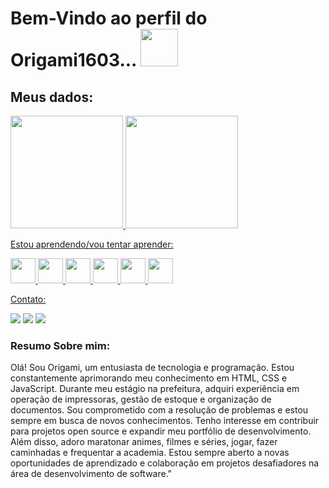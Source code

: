 <h1>Bem-Vindo ao perfil do Origami1603... <img src="https://media1.tenor.com/m/WO-T7OoiCPAAAAAC/kanna-done.gif" width="60" height="60" /></h1>
<h2>Meus dados:</h2>
<div>
<a href="https://github.com/Origami1603">
<img loading="lazy" height="180em" src="https://github-readme-stats.vercel.app/api/top-langs/?username=Origami1603&layout=compact&langs_count=7&theme=dracula"/>
<img loading="lazy" height="180em" src="https://github-readme-stats.vercel.app/api?username=Origami1603&show_icons=true&theme=dracula&include_all_commits=true&count_private=true"/>
</div>
<p>Estou aprendendo/vou tentar aprender:</p>
<div><img src="https://cdn.jsdelivr.net/gh/devicons/devicon@latest/icons/css3/css3-original-wordmark.svg"  width="40" height="40" />
<img src="https://cdn.jsdelivr.net/gh/devicons/devicon@latest/icons/javascript/javascript-original.svg" width="40" height="40" />
<img src="https://cdn.jsdelivr.net/gh/devicons/devicon@latest/icons/html5/html5-original-wordmark.svg" width="40" height="40"/> 
<img src="https://cdn.jsdelivr.net/gh/devicons/devicon@latest/icons/python/python-original-wordmark.svg" width="40" height="40"/>
<img src="https://cdn.jsdelivr.net/gh/devicons/devicon@latest/icons/react/react-original.svg" width="40" height="40"/>
<img src="https://cdn.jsdelivr.net/gh/devicons/devicon@latest/icons/typescript/typescript-plain.svg" width="40" height="40"/>
</div>
<p>Contato:</p>
<div>
<a href="https://instagram.com/origami1603" target="_blank"><img loading="lazy" src="https://img.shields.io/badge/-Instagram-%23E4405F?style=for-the-badge&logo=instagram&logoColor=white" target="_blank"></a>
<a href = "mailto:gabrielcosta1603js@gmail.com"><img loading="lazy" src="https://img.shields.io/badge/Gmail-D14836?style=for-the-badge&logo=gmail&logoColor=white" target="_blank"></a>
<a href="https://www.linkedin.com/in/gabriel-costa-87a698298" target="_blank"><img loading="lazy" src="https://img.shields.io/badge/-LinkedIn-%230077B5?style=for-the-badge&logo=linkedin&logoColor=white" target="_blank"></a>   
</div>
<h3>Resumo Sobre mim:</h3>
<p>Olá! Sou Origami, um entusiasta de tecnologia e programação. Estou constantemente aprimorando meu conhecimento em HTML, CSS e JavaScript. Durante meu estágio na prefeitura, adquiri experiência em operação de impressoras, gestão de estoque e organização de documentos. Sou comprometido com a resolução de problemas e estou sempre em busca de novos conhecimentos. Tenho interesse em contribuir para projetos open source e expandir meu portfólio de desenvolvimento. Além disso, adoro maratonar animes, filmes e séries, jogar, fazer caminhadas e frequentar a academia. Estou sempre aberto a novas oportunidades de aprendizado e colaboração em projetos desafiadores na área de desenvolvimento de software."</p>

